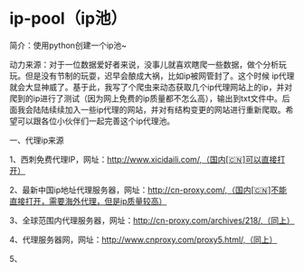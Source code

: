 # ip-pool（ip池）

简介：使用python创建一个ip池~

动力来源：对于一位数据爱好者来说，没事儿就喜欢瞎爬一些数据，做个分析玩玩。但是没有节制的玩耍，迟早会酿成大祸，比如ip被网管封了。这个时候
ip代理就会大显神威了。基于此，我写了个爬虫来动态获取几个ip代理网站上的ip，并对爬到的ip进行了测试（因为网上免费的ip质量都不怎么高），输出到txt文件中。后面我会陆陆续续加入一些ip代理的网站，并对有结构变更的网站进行重新爬取。希望可以跟各位小伙伴们一起完善这个ip代理池。

一、代理ip来源

1、西刺免费代理IP，网址：http://www.xicidaili.com/,（国内[🇨🇳]可以直接打开）

2、最新中国ip地址代理服务器，网址：http://cn-proxy.com/,（国内[🇨🇳]不能直接打开，需要海外代理，但是ip质量较高）

3、全球范围内代理服务器，网址：http://cn-proxy.com/archives/218/,（同上）

4、代理服务器网，网址：http://www.cnproxy.com/proxy5.html/,（同上）

5、

